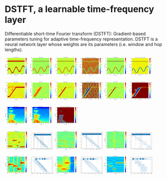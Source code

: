 # DSTFT, a learnable time-frequency layer
Differentiable short-time Fourier transform (DSTFT): Gradient-based parameters tuning for adaptive time-frequency representation.
DSTFT is a neural network layer whose weights are its parameters (i.e. window and hop lengths).


<p float="middle">
  <img src="fig/1_100.png" width="15%" />
  <img src="fig/1_1000.png" width="15%" /> 
  <img src="fig/1_1.png" width="15%" />
  <img src="fig/1_2.png" width="15%" /> 
  <img src="fig/1_3.png" width="15%" />
  <img src="fig/1_4.png" width="15%" /> 
</p>

<p float="middle">
  <img src="fig/2_100.png" width="15%" />
  <img src="fig/2_1000.png" width="15%" /> 
  <img src="fig/2_1.png" width="15%" />
  <img src="fig/2_2.png" width="15%" /> 
  <img src="fig/2_3.png" width="15%" />
  <img src="fig/2_4.png" width="15%" /> 
</p>

<p float="middle">
  <img src="fig/5_.png" width="15%" />
  <img src="fig/5_1.png" width="15%" /> 
  <img src="fig/5_2.png" width="15%" />
</p>

<p float="middle">
  <img src="fig/3_100.png" width="15%" />
  <img src="fig/3_100b.png" width="15%" /> 
  <img src="fig/3_1000.png" width="15%" />
  <img src="fig/3_1000b.png" width="15%" /> 
  <img src="fig/3_3.png" width="15%" />
  <img src="fig/3_4.png" width="15%" /> 
</p>

<p float="middle">
  <img src="fig/4_100.png" width="15%" />
  <img src="fig/4_100b.png" width="15%" /> 
  <img src="fig/4_1000.png" width="15%" />
  <img src="fig/4_1000b.png" width="15%" /> 
  <img src="fig/4_3.png" width="15%" />
  <img src="fig/4_4.png" width="15%" /> 
</p>